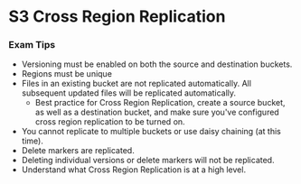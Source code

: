 # S3 Cross Region Replication
### Exam Tips
* Versioning must be enabled on both the source and destination buckets.
* Regions must be unique
* Files in an existing bucket are not replicated automatically. All subsequent updated files will be replicated automatically.
    * Best practice for Cross Region Replication, create a source bucket, as well as a destination bucket, and make sure you've configured cross region replication to be turned on.
* You cannot replicate to multiple buckets or use daisy chaining (at this time).
* Delete markers are replicated.
* Deleting individual versions or delete markers will not be replicated.
* Understand what Cross Region Replication is at a high level.
